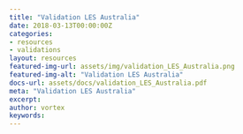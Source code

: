 ```yaml
---
title: "Validation LES Australia"
date: 2018-03-13T00:00:00Z
categories:
- resources
- validations
layout: resources
featured-img-url: assets/img/validation_LES_Australia.png
featured-img-alt: "Validation LES Australia"
docs-url: assets/docs/validation_LES_Australia.pdf
meta: "Validation LES Australia"
excerpt: 
author: vortex
keywords: 
---
```

<script type="text/javascript" src="//downloads.mailchimp.com/js/signup-forms/popup/embed.js" data-dojo-config="usePlainJson: true, isDebug: false"></script><script type="text/javascript">require(["mojo/signup-forms/Loader"], function(L) { L.start({"baseUrl":"mc.us2.list-manage.com","uuid":"0bf80c7042a06b8b5c7117de7","lid":"6a244b149a"}) })</script>

